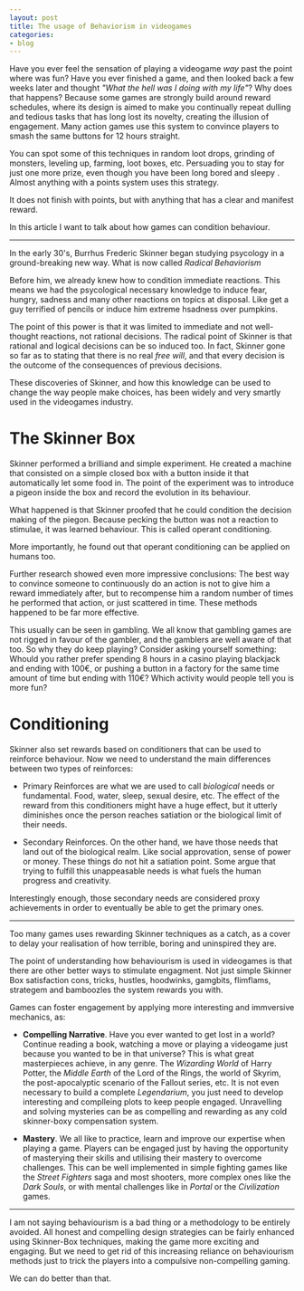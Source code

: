 ```yaml
---
layout: post
title: The usage of Behaviorism in videogames
categories:
- blog
---
```


Have you ever feel the sensation of playing a videogame *way* past the point where was fun? Have you ever finished a game, and then looked back a few weeks later and thought *"What the hell was I doing with my life"*? 
Why does that happens? Because some games are strongly build around reward schedules, where its design is aimed to make you continually repeat dulling and tedious tasks that has long lost its novelty, creating the illusion of engagement. Many action games use this system to convince players to smash the same buttons for 12 hours straight.

You can spot some of this techniques in random loot drops, grinding of monsters, leveling up, farming, loot boxes, etc. Persuading you to stay for just one more prize, even though you have been long bored and sleepy . Almost anything with a points system uses this strategy. 

It does not finish with points, but with anything that has a clear and manifest reward.

In this article I want to talk about how games can condition behaviour.

---

In the early 30's, Burrhus Frederic Skinner began studying psycology in a ground-breaking new way. What is now called *Radical Behaviorism*

Before him, we already knew how to condition immediate reactions. This means we had the psycological necessary knowledge to induce fear, hungry, sadness and many other reactions on topics at disposal. Like get a guy terrified of pencils or induce him extreme hsadness over pumpkins.

The point of this power is that it was limited to immediate and not well-thought reactions, not rational decisions. The radical point of Skinner is that rational and logical decisions can be so induced too. In fact, Skinner gone so far as to stating that there is no real *free will*, and that every decision is the outcome of the consequences of previous decisions.

These discoveries of Skinner, and how this knowledge can be used to change the way people make choices, has been widely and very smartly used in the videogames industry.

# The Skinner Box

Skinner performed a brilliand and simple experiment. He created a machine that consisted on a simple closed box with a button inside it that automatically let some food in. The point of the experiment was to introduce a pigeon inside the box and record the evolution in its behaviour.

What happened is that Skinner proofed that he could condition the decision making of the piegon. Because pecking the button was not a reaction to stimulae, it was learned behaviour. This is called operant conditioning.

More importantly, he found out that operant conditioning can be applied on humans too.

Further research showed even more impressive conclusions: The best way to convince someone to continuously do an action is not to give him a reward immediately after, but to recompense him a random number of times he performed that action, or just scattered in time. These methods happened to be far more effective.

This usually can be seen in gambling. We all know that gambling games are not rigged in favour of the gambler, and the gamblers are well aware of that too. So why they do keep playing? Consider asking yourself something: Whould you rather prefer spending 8 hours in a casino playing blackjack and ending with 100€, or pushing a button in a factory for the same time amount of time but ending with 110€? Which activity would people tell you is more fun?

# Conditioning

Skinner also set rewards based on conditioners that can be used to reinforce behaviour. Now we need to understand the main differences between two types of reinforces:

- Primary Reinforces are what we are used to call *biological* needs or fundamental. Food, water, sleep, sexual desire, etc. The effect of the reward from this conditioners might have a huge effect, but it utterly diminishes once the person reaches satiation or the biological limit of their needs.

- Secondary Reinforces. On the other hand, we have those needs that land out of the biological realm. Like social approvation, sense of power or money. These things do not hit a satiation point. Some argue that trying to fulfill this unappeasable needs is what fuels the human progress and creativity.

Interestingly enough, those secondary needs are considered proxy achievements in order to eventually be able to get the primary ones.

---

Too many games uses rewarding Skinner techniques as a catch, as a cover to delay your realisation of how terrible, boring and uninspired they are.

The point of understanding how behaviourism is used in videogames is that there are other better ways to stimulate engagment. Not just simple Skinner Box satisfaction cons, tricks, hustles, hoodwinks, gamgbits, flimflams, strategem and bamboozles the system rewards you with.

Games can foster engagement by applying more interesting and immversive mechanics, as:

- **Compelling Narrative**. Have you ever wanted to get lost in a world? Continue reading a book, watching a move or playing a videogame just because you wanted to be in that universe? This is what great masterpieces achieve, in any genre. The *Wizarding World* of Harry Potter, the *Middle Earth* of the Lord of the Rings, the world of Skyrim, the post-apocalyptic scenario of the Fallout series, etc. It is not even necessary to build a complete *Legendarium*, you just need to develop interesting and complleing plots to keep people engaged. Unravelling and solving mysteries can be as compelling and rewarding as any cold skinner-boxy compensation system.

- **Mastery**. We all like to practice, learn and improve our expertise when playing a game. Players can be engaged just by having the opportunity of masterying their skills and utilising their mastery to overcome challenges. This can be well implemented in simple fighting games like the *Street Fighters* saga and most shooters, more complex ones like the *Dark Souls*, or with mental challenges like in *Portal* or the *Civilization* games.

---

I am not saying behaviourism is a bad thing or a methodology to be entirely avoided. All honest and compelling design strategies can be fairly enhanced using Skinner-Box techniques, making the game more exciting and engaging. But we need to get rid of this increasing reliance on behaviourism methods just to trick the players into a compulsive non-compelling gaming. 

We can do better than that.
